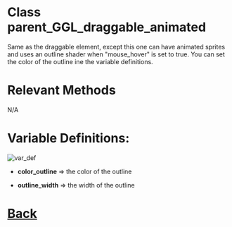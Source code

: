 # Class parent_GGL_draggable_animated

Same as the draggable element, except this one can have animated sprites and uses an outline shader when "mouse_hover" is set to true.
You can set the color of the outline ine the variable definitions.

# Relevant Methods

N/A

# Variable Definitions:

![var_def](https://github.com/Ced30/GML-GUI-Library-GGL-Documentation/blob/main/Images/API/GGL_instance/parent_GGL_draggable_animated.png)

- **color_outline** => the color of the outline

- **outline_width** => the width of the outline

# [Back](https://github.com/Ced30/GML-GUI-Library-GGL-Documentation/blob/main/API/Instance%20Classes.md)
